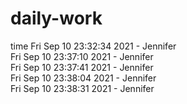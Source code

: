 # daily-work  
time 
Fri Sep 10 23:32:34 2021 - Jennifer  
Fri Sep 10 23:37:10 2021 - Jennifer  
Fri Sep 10 23:37:41 2021 - Jennifer  
Fri Sep 10 23:38:04 2021 - Jennifer  
Fri Sep 10 23:38:31 2021 - Jennifer  
